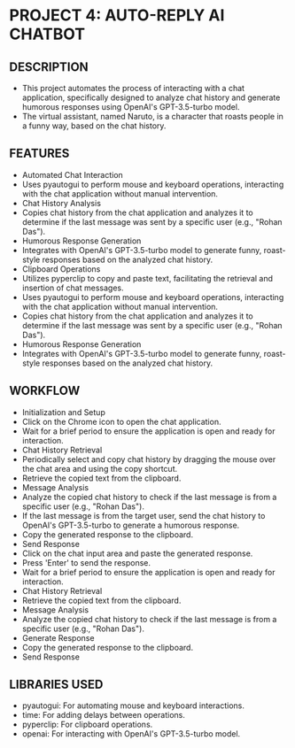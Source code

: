 # PROJECT 4: AUTO-REPLY AI CHATBOT 
## DESCRIPTION
* This project automates the process of interacting with a chat application, specifically designed to analyze chat history and generate humorous responses using OpenAI's GPT-3.5-turbo model.
* The virtual assistant, named Naruto, is a character that roasts people in a funny way, based on the chat history. 
## FEATURES
* Automated Chat Interaction
* Uses pyautogui to perform mouse and keyboard operations, interacting with the chat application without manual intervention.
* Chat History Analysis
* Copies chat history from the chat application and analyzes it to determine if the last message was sent by a specific user (e.g., "Rohan Das").
* Humorous Response Generation
* Integrates with OpenAI's GPT-3.5-turbo model to generate funny, roast-style responses based on the analyzed chat history.
* Clipboard Operations
* Utilizes pyperclip to copy and paste text, facilitating the retrieval and insertion of chat messages.
* Uses pyautogui to perform mouse and keyboard operations, interacting with the chat application without manual intervention.
* Copies chat history from the chat application and analyzes it to determine if the last message was sent by a specific user (e.g., "Rohan Das").
* Humorous Response Generation
* Integrates with OpenAI's GPT-3.5-turbo model to generate funny, roast-style responses based on the analyzed chat history.

## WORKFLOW
* Initialization and Setup
* Click on the Chrome icon to open the chat application.
* Wait for a brief period to ensure the application is open and ready for interaction.
* Chat History Retrieval
* Periodically select and copy chat history by dragging the mouse over the chat area and using the copy shortcut.
* Retrieve the copied text from the clipboard.
* Message Analysis
* Analyze the copied chat history to check if the last message is from a specific user (e.g., "Rohan Das").
* If the last message is from the target user, send the chat history to OpenAI's GPT-3.5-turbo to generate a humorous response.
* Copy the generated response to the clipboard.
* Send Response
* Click on the chat input area and paste the generated response.
* Press 'Enter' to send the response.
* Wait for a brief period to ensure the application is open and ready for interaction.
* Chat History Retrieval
* Retrieve the copied text from the clipboard.
* Message Analysis
* Analyze the copied chat history to check if the last message is from a specific user (e.g., "Rohan Das").
* Generate Response
* Copy the generated response to the clipboard.
* Send Response 

## LIBRARIES USED
* pyautogui: For automating mouse and keyboard interactions.
* time: For adding delays between operations.
* pyperclip: For clipboard operations.
* openai: For interacting with OpenAI's GPT-3.5-turbo model.
